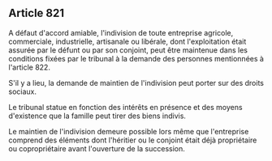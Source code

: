 Article 821
----
A défaut d'accord amiable, l'indivision de toute entreprise agricole,
commerciale, industrielle, artisanale ou libérale, dont l'exploitation était
assurée par le défunt ou par son conjoint, peut être maintenue dans les
conditions fixées par le tribunal à la demande des personnes mentionnées à
l'article 822.

S'il y a lieu, la demande de maintien de l'indivision peut porter sur des droits
sociaux.

Le tribunal statue en fonction des intérêts en présence et des moyens
d'existence que la famille peut tirer des biens indivis.

Le maintien de l'indivision demeure possible lors même que l'entreprise comprend
des éléments dont l'héritier ou le conjoint était déjà propriétaire ou
copropriétaire avant l'ouverture de la succession.
